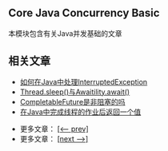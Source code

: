 ## Core Java Concurrency Basic

本模块包含有关Java并发基础的文章

## 相关文章

+ [如何在Java中处理InterruptedException](http://tu-yucheng.github.io/java-concurrency/2023/06/07/java-interrupted-exception.html)
+ [Thread.sleep()与Awaitility.await()](http://tu-yucheng.github.io/java-concurrency/2023/06/09/java-thread-sleep-vs-awaitility-await.html)
+ [CompletableFuture是非阻塞的吗](http://tu-yucheng.github.io/java-concurrency/2023/06/07/java-completablefuture-non-blocking.html)
+ [在Java中完成线程的作业后返回一个值](http://tu-yucheng.github.io/spring/2023/06/09/java-spring-field-injection-cons.html)

- 更多文章： [[<-- prev]](../java-concurrency-basic-2/README.md)
- 更多文章： [[next -->]](../java-concurrency-advanced-1/README.md)